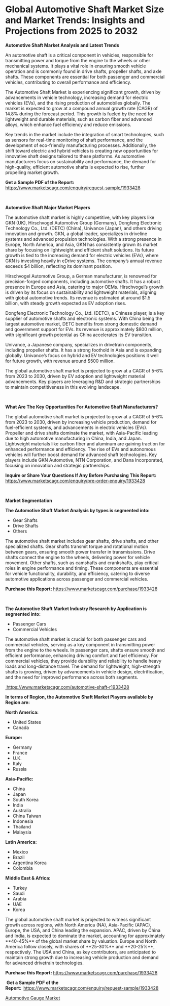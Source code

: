 <p><h1>Global Automotive Shaft Market Size and Market Trends: Insights and Projections from 2025 to 2032</h1></p><p><strong>Automotive Shaft Market Analysis and Latest Trends</strong></p>
<p><p>An automotive shaft is a critical component in vehicles, responsible for transmitting power and torque from the engine to the wheels or other mechanical systems. It plays a vital role in ensuring smooth vehicle operation and is commonly found in drive shafts, propeller shafts, and axle shafts. These components are essential for both passenger and commercial vehicles, contributing to overall performance and efficiency.</p><p>The Automotive Shaft Market is experiencing significant growth, driven by advancements in vehicle technology, increasing demand for electric vehicles (EVs), and the rising production of automobiles globally. The market is expected to grow at a compound annual growth rate (CAGR) of 14.8% during the forecast period. This growth is fueled by the need for lightweight and durable materials, such as carbon fiber and advanced alloys, which enhance fuel efficiency and reduce emissions.</p><p>Key trends in the market include the integration of smart technologies, such as sensors for real-time monitoring of shaft performance, and the development of eco-friendly manufacturing processes. Additionally, the shift toward electric and hybrid vehicles is creating new opportunities for innovative shaft designs tailored to these platforms. As automotive manufacturers focus on sustainability and performance, the demand for high-quality, efficient automotive shafts is expected to rise, further propelling market growth.</p></p>
<p><strong>Get a Sample PDF of the Report:&nbsp;</strong> <a href="https://www.marketscagr.com/enquiry/request-sample/1933428?utm_campaign=1995&utm_medium=2&utm_source=Github&utm_content=ia&utm_term=21012025&utm_id=automotive-shaft">https://www.marketscagr.com/enquiry/request-sample/1933428</a></p>
<p>&nbsp;</p>
<p><strong>Automotive Shaft Major Market Players</strong></p>
<p><p>The automotive shaft market is highly competitive, with key players like GKN (UK), Hirschvogel Automotive Group (Germany), Dongfeng Electronic Technology Co., Ltd. (DETC) (China), Univance (Japan), and others driving innovation and growth. GKN, a global leader, specializes in driveline systems and advanced propulsion technologies. With a strong presence in Europe, North America, and Asia, GKN has consistently grown its market share by focusing on lightweight and efficient shaft solutions. Its future growth is tied to the increasing demand for electric vehicles (EVs), where GKN is investing heavily in eDrive systems. The company’s annual revenue exceeds $4 billion, reflecting its dominant position.</p><p>Hirschvogel Automotive Group, a German manufacturer, is renowned for precision-forged components, including automotive shafts. It has a robust presence in Europe and Asia, catering to major OEMs. Hirschvogel’s growth is driven by its focus on sustainability and lightweight materials, aligning with global automotive trends. Its revenue is estimated at around $1.5 billion, with steady growth expected as EV adoption rises.</p><p>Dongfeng Electronic Technology Co., Ltd. (DETC), a Chinese player, is a key supplier of automotive shafts and electronic systems. With China being the largest automotive market, DETC benefits from strong domestic demand and government support for EVs. Its revenue is approximately $800 million, with significant growth potential as China accelerates its EV transition.</p><p>Univance, a Japanese company, specializes in drivetrain components, including propeller shafts. It has a strong foothold in Asia and is expanding globally. Univance’s focus on hybrid and EV technologies positions it well for future growth, with revenue around $500 million.</p><p>The global automotive shaft market is projected to grow at a CAGR of 5-6% from 2023 to 2030, driven by EV adoption and lightweight material advancements. Key players are leveraging R&D and strategic partnerships to maintain competitiveness in this evolving landscape.</p></p>
<p>&nbsp;</p>
<p><strong>What Are The Key Opportunities For Automotive Shaft Manufacturers?</strong></p>
<p><p>The global automotive shaft market is projected to grow at a CAGR of 5-6% from 2023 to 2030, driven by increasing vehicle production, demand for fuel-efficient systems, and advancements in electric vehicles (EVs). Propeller and drive shafts dominate the market, with Asia-Pacific leading due to high automotive manufacturing in China, India, and Japan. Lightweight materials like carbon fiber and aluminum are gaining traction for enhanced performance and efficiency. The rise of EVs and autonomous vehicles will further boost demand for advanced shaft technologies. Key players include GKN Automotive, NTN Corporation, and Dana Incorporated, focusing on innovation and strategic partnerships.</p></p>
<p><strong>Inquire or Share Your Questions If Any Before Purchasing This Report:</strong> <a href="https://www.marketscagr.com/enquiry/pre-order-enquiry/1933428?utm_campaign=1995&utm_medium=2&utm_source=Github&utm_content=ia&utm_term=21012025&utm_id=automotive-shaft">https://www.marketscagr.com/enquiry/pre-order-enquiry/1933428</a></p>
<p>&nbsp;</p>
<p><strong>Market Segmentation</strong></p>
<p><strong>The Automotive Shaft Market Analysis by types is segmented into:</strong></p>
<p><ul><li>Gear Shafts</li><li>Drive Shafts</li><li>Others</li></ul></p>
<p><p>The automotive shaft market includes gear shafts, drive shafts, and other specialized shafts. Gear shafts transmit torque and rotational motion between gears, ensuring smooth power transfer in transmissions. Drive shafts connect the engine to the wheels, delivering power for vehicle movement. Other shafts, such as camshafts and crankshafts, play critical roles in engine performance and timing. These components are essential for vehicle functionality, durability, and efficiency, catering to diverse automotive applications across passenger and commercial vehicles.</p></p>
<p><strong>Purchase this Report:&nbsp;</strong><a href="https://www.marketscagr.com/purchase/1933428?utm_campaign=1995&utm_medium=2&utm_source=Github&utm_content=ia&utm_term=21012025&utm_id=automotive-shaft">https://www.marketscagr.com/purchase/1933428</a></p>
<p>&nbsp;</p>
<p><strong>The Automotive Shaft Market Industry Research by Application is segmented into:</strong></p>
<p><ul><li>Passenger Cars</li><li>Commercial Vehicles</li></ul></p>
<p><p>The automotive shaft market is crucial for both passenger cars and commercial vehicles, serving as a key component in transmitting power from the engine to the wheels. In passenger cars, shafts ensure smooth and efficient performance, enhancing driving comfort and fuel efficiency. For commercial vehicles, they provide durability and reliability to handle heavy loads and long-distance travel. The demand for lightweight, high-strength shafts is growing, driven by advancements in vehicle design, electrification, and the need for improved performance across both segments.</p></p>
<p><a href="https://www.marketscagr.com/automotive-shaft-r1933428?utm_campaign=1995&utm_medium=2&utm_source=Github&utm_content=ia&utm_term=21012025&utm_id=automotive-shaft">&nbsp;https://www.marketscagr.com/automotive-shaft-r1933428</a></p>
<p><strong>In terms of Region, the Automotive Shaft Market Players available by Region are:</strong></p>
<p>
    <p> <strong> North America: </strong>
        <ul>
            <li>United States</li>
            <li>Canada</li>
        </ul>
        </p> 
    <p> <strong> Europe: </strong>
        <ul>
            <li>Germany</li>
            <li>France</li>
            <li>U.K.</li>
            <li>Italy</li>
            <li>Russia</li>
        </ul>
        </p> 
    <p> <strong> Asia-Pacific: </strong>
        <ul>
            <li>China</li>
            <li>Japan</li>
            <li>South Korea</li>
            <li>India</li>
            <li>Australia</li>
            <li>China Taiwan</li>
            <li>Indonesia</li>
            <li>Thailand</li>
            <li>Malaysia</li>
        </ul>
        </p> 
    <p> <strong> Latin America: </strong>
        <ul>
            <li>Mexico</li>
            <li>Brazil</li>
            <li>Argentina Korea</li>
            <li>Colombia</li>
        </ul>
        </p> 
    <p> <strong> Middle East & Africa: </strong>
        <ul>
            <li>Turkey</li>
            <li>Saudi</li>
            <li>Arabia</li>
            <li>UAE</li>
            <li>Korea</li>
        </ul>
    </p>
    </p>
<p><p>The global automotive shaft market is projected to witness significant growth across regions, with North America (NA), Asia-Pacific (APAC), Europe, the USA, and China leading the expansion. APAC, driven by China and India, is expected to dominate the market, accounting for approximately **40-45%** of the global market share by valuation. Europe and North America follow closely, with shares of **25-30%** and **20-25%**, respectively. The USA and China, as key contributors, are anticipated to maintain strong growth due to increasing vehicle production and demand for advanced drivetrain technologies.</p></p>
<p><strong>Purchase this Report: </strong><a href="https://www.marketscagr.com/purchase/1933428?utm_campaign=1995&utm_medium=2&utm_source=Github&utm_content=ia&utm_term=21012025&utm_id=automotive-shaft">https://www.marketscagr.com/purchase/1933428</a></p>
<p>&nbsp;<strong>Get a Sample PDF of the Report:&nbsp;&nbsp;</strong><a href="https://www.marketscagr.com/enquiry/request-sample/1933428?utm_campaign=1995&utm_medium=2&utm_source=Github&utm_content=ia&utm_term=21012025&utm_id=automotive-shaft">https://www.marketscagr.com/enquiry/request-sample/1933428</a></p>
<p><strong></strong></p>
<p><p><a href="https://github.com/ashepherd82/Market-Research-Report-List-6/blob/main/automotive-gauge-market.md?utm_campaign=1995&utm_medium=2&utm_source=Github&utm_content=ia&utm_term=21012025&utm_id=automotive-shaft">Automotive Gauge Market</a></p></p>